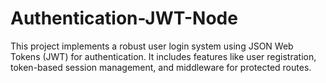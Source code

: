 # Authentication-JWT-Node
This project implements a robust user login system using JSON Web Tokens (JWT) for authentication. It includes features like user registration, token-based session management, and middleware for protected routes.
